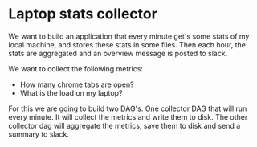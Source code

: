 # Laptop stats collector
We want to build an application that every minute get's some stats of my local machine, and stores these stats in some files. Then each hour, the stats are aggregated and an overview message is posted to slack.

We want to collect the following metrics:
- How many chrome tabs are open?
- What is the load on my laptop?

For this we are going to build two DAG's. One collector DAG that will run every minute. It will collect the metrics and write them to disk. The other collector dag will aggregate the metrics, save them to disk and send a summary to slack.
